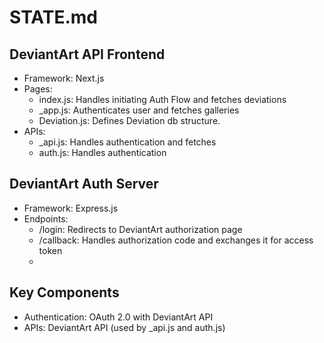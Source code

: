 **STATE.md**
===============

**DeviantArt API Frontend**
---------------------------

*   Framework: Next.js
*   Pages:
    *   index.js: Handles initiating Auth Flow and fetches deviations
    *   _app.js: Authenticates user and fetches galleries
    *   Deviation.js: Defines Deviation db structure.
*   APIs:
    *   _api.js: Handles authentication and fetches
    *   auth.js: Handles authentication

**DeviantArt Auth Server**
-------------------------

*   Framework: Express.js
*   Endpoints:
    *   /login: Redirects to DeviantArt authorization page
    *   /callback: Handles authorization code and exchanges it for access token
    *   

**Key Components**
-------------------

*   Authentication: OAuth 2.0 with DeviantArt API
*   APIs: DeviantArt API (used by _api.js and auth.js)
